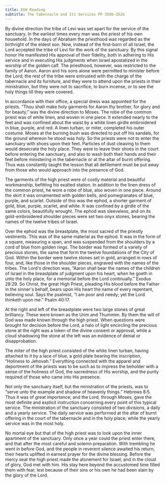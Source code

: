 ```yaml
---
title: EGW Reading
subtitle: The Tabernacle and Its Services PP 350b-352b
---
```


By divine direction the tribe of Levi was set apart for the service of the sanctuary. In the earliest times every man was the priest of his own household. In the days of Abraham the priesthood was regarded as the birthright of the eldest son. Now, instead of the first-born of all Israel, the Lord accepted the tribe of Levi for the work of the sanctuary. By this signal honor He manifested His approval of their fidelity, both in adhering to His service and in executing His judgments when Israel apostatized in the worship of the golden calf. The priesthood, however, was restricted to the family of Aaron. Aaron and his sons alone were permitted to minister before the Lord; the rest of the tribe were entrusted with the charge of the tabernacle and its furniture, and they were to attend upon the priests in their ministration, but they were not to sacrifice, to burn incense, or to see the holy things till they were covered.

In accordance with their office, a special dress was appointed for the priests. “Thou shalt make holy garments for Aaron thy brother, for glory and for beauty,” was the divine direction to Moses. The robe of the common priest was of white linen, and woven in one piece. It extended nearly to the feet and was confined about the waist by a white linen girdle embroidered in blue, purple, and red. A linen turban, or miter, completed his outer costume. Moses at the burning bush was directed to put off his sandals, for the ground whereon he stood was holy. So the priests were not to enter the sanctuary with shoes upon their feet. Particles of dust cleaving to them would desecrate the holy place. They were to leave their shoes in the court before entering the sanctuary, and also to wash both their hands and their feet before ministering in the tabernacle or at the altar of burnt offering. Thus was constantly taught the lesson that all defilement must be put away from those who would approach into the presence of God.

The garments of the high priest were of costly material and beautiful workmanship, befitting his exalted station. In addition to the linen dress of the common priest, he wore a robe of blue, also woven in one piece. Around the skirt it was ornamented with golden bells, and pomegranates of blue, purple, and scarlet. Outside of this was the ephod, a shorter garment of gold, blue, purple, scarlet, and white. It was confined by a girdle of the same colors, beautifully wrought. The ephod was sleeveless, and on its gold-embroidered shoulder pieces were set two onyx stones, bearing the names of the twelve tribes of Israel.

Over the ephod was the breastplate, the most sacred of the priestly vestments. This was of the same material as the ephod. It was in the form of a square, measuring a span, and was suspended from the shoulders by a cord of blue from golden rings. The border was formed of a variety of precious stones, the same that form the twelve foundations of the City of God. Within the border were twelve stones set in gold, arranged in rows of four, and, like those in the shoulder pieces, engraved with the names of the tribes. The Lord's direction was, “Aaron shall bear the names of the children of Israel in the breastplate of judgment upon his heart, when he goeth in unto the holy place, for a memorial before the Lord continually.” Exodus 28:29. So Christ, the great High Priest, pleading His blood before the Father in the sinner's behalf, bears upon His heart the name of every repentant, believing soul. Says the psalmist, “I am poor and needy; yet the Lord thinketh upon me.” Psalm 40:17.

At the right and left of the breastplate were two large stones of great brilliancy. These were known as the Urim and Thummim. By them the will of God was made known through the high priest. When questions were brought for decision before the Lord, a halo of light encircling the precious stone at the right was a token of the divine consent or approval, while a cloud shadowing the stone at the left was an evidence of denial or disapprobation.

The miter of the high priest consisted of the white linen turban, having attached to it by a lace of blue, a gold plate bearing the inscription, “Holiness to Jehovah.” Everything connected with the apparel and deportment of the priests was to be such as to impress the beholder with a sense of the holiness of God, the sacredness of His worship, and the purity required of those who came into His presence.

Not only the sanctuary itself, but the ministration of the priests, was to “serve unto the example and shadow of heavenly things.” Hebrews 8:5. Thus it was of great importance; and the Lord, through Moses, gave the most definite and explicit instruction concerning every point of this typical service. The ministration of the sanctuary consisted of two divisions, a daily and a yearly service. The daily service was performed at the altar of burnt offering in the court of the tabernacle and in the holy place; while the yearly service was in the most holy.

No mortal eye but that of the high priest was to look upon the inner apartment of the sanctuary. Only once a year could the priest enter there, and that after the most careful and solemn preparation. With trembling he went in before God, and the people in reverent silence awaited his return, their hearts uplifted in earnest prayer for the divine blessing. Before the mercy seat the high priest made the atonement for Israel; and in the cloud of glory, God met with him. His stay here beyond the accustomed time filled them with fear, lest because of their sins or his own he had been slain by the glory of the Lord.